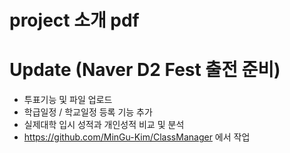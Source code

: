 project 소개 pdf
====




Update (Naver D2 Fest 출전 준비)   
====
* 투표기능 및 파일 업로드 
* 학급일정 / 학교일정 등록 기능 추가 
* 실제대학 입시 성적과 개인성적 비교 및 분석 
* https://github.com/MinGu-Kim/ClassManager 에서 작업
